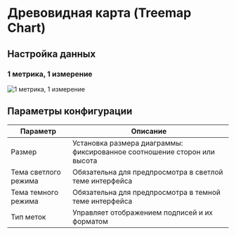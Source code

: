 # Древовидная карта (Treemap Chart)

## Настройка данных

### 1 метрика, 1 измерение

![1 метрика, 1 измерение](https://static-docs.nocobase.com/202410091933526.png)

## Параметры конфигурации

| Параметр          | Описание                                                                 |
|-------------------|--------------------------------------------------------------------------|
| Размер            | Установка размера диаграммы: фиксированное соотношение сторон или высота |
| Тема светлого режима | Обязательна для предпросмотра в светлой теме интерфейса                |
| Тема темного режима  | Обязательна для предпросмотра в темной теме интерфейса                 |
| Тип меток         | Управляет отображением подписей и их форматом                           |

